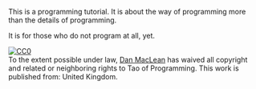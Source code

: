 
This is a programming tutorial. It is about the way of programming more than the details of programming.

It is for those who do not program at all, yet. 

<p xmlns:dct="http://purl.org/dc/terms/" xmlns:vcard="http://www.w3.org/2001/vcard-rdf/3.0#">
  <a rel="license"
     href="http://creativecommons.org/publicdomain/zero/1.0/">
    <img src="http://i.creativecommons.org/p/zero/1.0/88x31.png" style="border-style: none;" alt="CC0" />
  </a>
  <br />
  To the extent possible under law,
  <a rel="dct:publisher"
     href="https://github.com/danmaclean/tao_of_programming">
    <span property="dct:title">Dan MacLean</span></a>
  has waived all copyright and related or neighboring rights to
  <span property="dct:title">Tao of Programming</span>.
This work is published from:
<span property="vcard:Country" datatype="dct:ISO3166"
      content="GB" about="https://github.com/danmaclean/tao_of_programming">
  United Kingdom</span>.
</p>